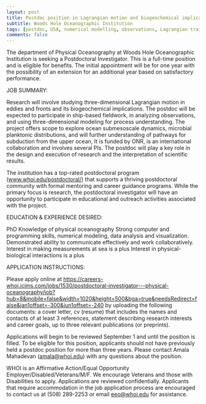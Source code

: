 ```yaml
---
layout: post
title: Postdoc position in Lagrangian motion and biogeochemical implications (Woods Hole, Massachusetts)
subtitle: Woods Hole Oceanographic Institution
tags: [postdoc, USA, numerical modelling, observations, Lagrangian trajectories, biogeochemistry]
comments: false
---
```

The department of Physical Oceanography at Woods Hole Oceanographic Institution is seeking a Postdoctoral Investigator. This is a full-time position and is eligible for benefits. The initial appointment will be for one year with the possibility of an extension for an additional year based on satisfactory performance.

JOB SUMMARY:

Research will involve studying three-dimensional Lagrangian motion in eddies and fronts and its  biogeochemical implications. The postdoc will be expected to participate in ship-based fieldwork, in analyzing observations, and using three-dimensional modeling for process understanding. The project offers scope to explore ocean submesoscale dynamics, microbial planktonic distributions, and will further understanding of pathways for subduction from the upper ocean, It is funded by ONR, is an international collaboration and involves several PIs. The postdoc will play a key role in the design and execution of research and the interpretation of scientific results.

The institution has a top-rated postdoctoral program (www.whoi.edu/postdoctoral/) that supports a thriving postdoctoral community with formal mentoring and career guidance programs. While the primary focus is research, the postdoctoral investigator will have an opportunity to participate in educational and outreach activities associated with the project.

EDUCATION & EXPERIENCE DESIRED:

PhD
Knowledge of physical oceanography
Strong computer and programming skills, numerical modeling, data analysis and visualization. Demonstrated ability to communicate effectively and work collaboratively.
Interest in making measurements at sea is a plus
Interest in physical-biological interactions is a plus

APPLICATION INSTRUCTIONS:

Please apply online at https://careers-whoi.icims.com/jobs/1530/postdoctoral-investigator---physical-oceanography/job?hub=8&mobile=false&width=1020&height=500&bga=true&needsRedirect=false&jan1offset=-300&jun1offset=-240 by uploading the following documents:  a cover letter, cv (resume) that includes the names and contacts of at least 3 references, statement describing research interests and career goals, up to three relevant publications (or preprints).
 

Applications will begin to be reviewed September 1 and until the position is filled.  To be eligible for this position, applicants should not have previously held a postdoc position for more than three years. Please contact Amala Mahadevan (amala@whoi.edu) with any questions about the position.

WHOI is an Affirmative Action/Equal Opportunity Employer/Disabled/Veterans/M/F. We encourage Veterans and those with Disabilities to apply. Applications are reviewed confidentially. Applicants that require accommodation in the job application process are encouraged to contact us at (508) 289-2253 or email eeo@whoi.edu for assistance.
